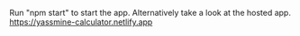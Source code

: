 Run "npm start" to start the app.
Alternatively take a look at the hosted app.
https://yassmine-calculator.netlify.app
